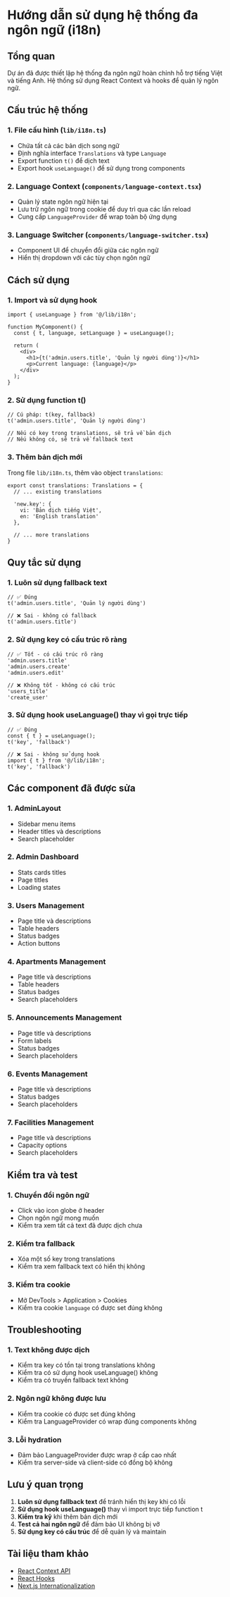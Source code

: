 # Hướng dẫn sử dụng hệ thống đa ngôn ngữ (i18n)

## Tổng quan

Dự án đã được thiết lập hệ thống đa ngôn ngữ hoàn chỉnh hỗ trợ tiếng Việt và tiếng Anh. Hệ thống sử dụng React Context và hooks để quản lý ngôn ngữ.

## Cấu trúc hệ thống

### 1. File cấu hình (`lib/i18n.ts`)
- Chứa tất cả các bản dịch song ngữ
- Định nghĩa interface `Translations` và type `Language`
- Export function `t()` để dịch text
- Export hook `useLanguage()` để sử dụng trong components

### 2. Language Context (`components/language-context.tsx`)
- Quản lý state ngôn ngữ hiện tại
- Lưu trữ ngôn ngữ trong cookie để duy trì qua các lần reload
- Cung cấp `LanguageProvider` để wrap toàn bộ ứng dụng

### 3. Language Switcher (`components/language-switcher.tsx`)
- Component UI để chuyển đổi giữa các ngôn ngữ
- Hiển thị dropdown với các tùy chọn ngôn ngữ

## Cách sử dụng

### 1. Import và sử dụng hook

```tsx
import { useLanguage } from '@/lib/i18n';

function MyComponent() {
  const { t, language, setLanguage } = useLanguage();
  
  return (
    <div>
      <h1>{t('admin.users.title', 'Quản lý người dùng')}</h1>
      <p>Current language: {language}</p>
    </div>
  );
}
```

### 2. Sử dụng function t()

```tsx
// Cú pháp: t(key, fallback)
t('admin.users.title', 'Quản lý người dùng')

// Nếu có key trong translations, sẽ trả về bản dịch
// Nếu không có, sẽ trả về fallback text
```

### 3. Thêm bản dịch mới

Trong file `lib/i18n.ts`, thêm vào object `translations`:

```tsx
export const translations: Translations = {
  // ... existing translations
  
  'new.key': {
    vi: 'Bản dịch tiếng Việt',
    en: 'English translation'
  },
  
  // ... more translations
}
```

## Quy tắc sử dụng

### 1. Luôn sử dụng fallback text
```tsx
// ✅ Đúng
t('admin.users.title', 'Quản lý người dùng')

// ❌ Sai - không có fallback
t('admin.users.title')
```

### 2. Sử dụng key có cấu trúc rõ ràng
```tsx
// ✅ Tốt - có cấu trúc rõ ràng
'admin.users.title'
'admin.users.create'
'admin.users.edit'

// ❌ Không tốt - không có cấu trúc
'users_title'
'create_user'
```

### 3. Sử dụng hook useLanguage() thay vì gọi trực tiếp
```tsx
// ✅ Đúng
const { t } = useLanguage();
t('key', 'fallback')

// ❌ Sai - không sử dụng hook
import { t } from '@/lib/i18n';
t('key', 'fallback')
```

## Các component đã được sửa

### 1. AdminLayout
- Sidebar menu items
- Header titles và descriptions
- Search placeholder

### 2. Admin Dashboard
- Stats cards titles
- Page titles
- Loading states

### 3. Users Management
- Page title và descriptions
- Table headers
- Status badges
- Action buttons

### 4. Apartments Management
- Page title và descriptions
- Table headers
- Status badges
- Search placeholders

### 5. Announcements Management
- Page title và descriptions
- Form labels
- Status badges
- Search placeholders

### 6. Events Management
- Page title và descriptions
- Status badges
- Search placeholders

### 7. Facilities Management
- Page title và descriptions
- Capacity options
- Search placeholders

## Kiểm tra và test

### 1. Chuyển đổi ngôn ngữ
- Click vào icon globe ở header
- Chọn ngôn ngữ mong muốn
- Kiểm tra xem tất cả text đã được dịch chưa

### 2. Kiểm tra fallback
- Xóa một số key trong translations
- Kiểm tra xem fallback text có hiển thị không

### 3. Kiểm tra cookie
- Mở DevTools > Application > Cookies
- Kiểm tra cookie `language` có được set đúng không

## Troubleshooting

### 1. Text không được dịch
- Kiểm tra key có tồn tại trong translations không
- Kiểm tra có sử dụng hook useLanguage() không
- Kiểm tra có truyền fallback text không

### 2. Ngôn ngữ không được lưu
- Kiểm tra cookie có được set đúng không
- Kiểm tra LanguageProvider có wrap đúng components không

### 3. Lỗi hydration
- Đảm bảo LanguageProvider được wrap ở cấp cao nhất
- Kiểm tra server-side và client-side có đồng bộ không

## Lưu ý quan trọng

1. **Luôn sử dụng fallback text** để tránh hiển thị key khi có lỗi
2. **Sử dụng hook useLanguage()** thay vì import trực tiếp function t
3. **Kiểm tra kỹ** khi thêm bản dịch mới
4. **Test cả hai ngôn ngữ** để đảm bảo UI không bị vỡ
5. **Sử dụng key có cấu trúc** để dễ quản lý và maintain

## Tài liệu tham khảo

- [React Context API](https://react.dev/reference/react/createContext)
- [React Hooks](https://react.dev/reference/react/hooks)
- [Next.js Internationalization](https://nextjs.org/docs/advanced-features/i18n-routing)
